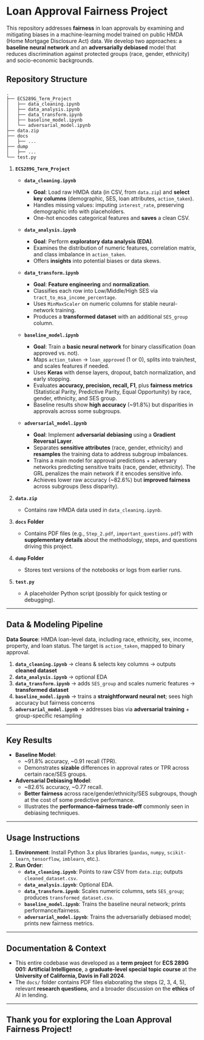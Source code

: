 # Loan Approval Fairness Project

This repository addresses **fairness** in loan approvals by examining and mitigating biases in a machine-learning model trained on public HMDA (Home Mortgage Disclosure Act) data. We develop two approaches: a **baseline neural network** and an **adversarially debiased** model that reduces discrimination against protected groups (race, gender, ethnicity) and socio-economic backgrounds.

## Repository Structure

```
.
├── ECS289G_Term_Project
│   ├── data_cleaning.ipynb
│   ├── data_analysis.ipynb
│   ├── data_transform.ipynb
│   ├── baseline_model.ipynb
│   └── adversarial_model.ipynb
├── data.zip
├── docs
│   ├── ...
├── dump
│   ├── ...
└── test.py
```

1. **`ECS289G_Term_Project`**  
   - **`data_cleaning.ipynb`**  
     - **Goal**: Load raw HMDA data (in CSV, from `data.zip`) and **select key columns** (demographic, SES, loan attributes, `action_taken`).  
     - Handles missing values: imputing `interest_rate`, preserving demographic info with placeholders.  
     - One-hot encodes categorical features and **saves** a clean CSV.
   
   - **`data_analysis.ipynb`**  
     - **Goal**: Perform **exploratory data analysis (EDA)**.  
     - Examines the distribution of numeric features, correlation matrix, and class imbalance in `action_taken`.  
     - Offers **insights** into potential biases or data skews.
   
   - **`data_transform.ipynb`**  
     - **Goal**: **Feature engineering** and **normalization**.  
     - Classifies each row into Low/Middle/High SES via `tract_to_msa_income_percentage`.  
     - Uses `MinMaxScaler` on numeric columns for stable neural-network training.  
     - Produces a **transformed dataset** with an additional `SES_group` column.
   
   - **`baseline_model.ipynb`**  
     - **Goal**: Train a **basic neural network** for binary classification (loan approved vs. not).  
     - Maps `action_taken` → `loan_approved` (1 or 0), splits into train/test, and scales features if needed.  
     - Uses **Keras** with dense layers, dropout, batch normalization, and early stopping.  
     - Evaluates **accuracy, precision, recall, F1**, plus **fairness metrics** (Statistical Parity, Predictive Parity, Equal Opportunity) by race, gender, ethnicity, and SES group.  
     - Baseline results show **high accuracy** (~91.8%) but disparities in approvals across some subgroups.
   
   - **`adversarial_model.ipynb`**  
     - **Goal**: Implement **adversarial debiasing** using a **Gradient Reversal Layer**.  
     - Separates **sensitive attributes** (race, gender, ethnicity) and **resamples** the training data to address subgroup imbalances.  
     - Trains a main model for approval predictions + adversary networks predicting sensitive traits (race, gender, ethnicity). The GRL penalizes the main network if it encodes sensitive info.  
     - Achieves lower raw accuracy (~82.6%) but **improved fairness** across subgroups (less disparity).

2. **`data.zip`**  
   - Contains raw HMDA data used in `data_cleaning.ipynb`.

3. **`docs` Folder**  
   - Contains PDF files (e.g., `Step_2.pdf`, `important_questions.pdf`) with **supplementary details** about the methodology, steps, and questions driving this project.

4. **`dump` Folder**  
   - Stores text versions of the notebooks or logs from earlier runs.

5. **`test.py`**  
   - A placeholder Python script (possibly for quick testing or debugging).

---

## Data & Modeling Pipeline

**Data Source**: HMDA loan-level data, including race, ethnicity, sex, income, property, and loan status. The target is `action_taken`, mapped to binary approval.

1. **`data_cleaning.ipynb`** → cleans & selects key columns → outputs **cleaned dataset**  
2. **`data_analysis.ipynb`** → optional EDA  
3. **`data_transform.ipynb`** → adds `SES_group` and scales numeric features → **transformed dataset**  
4. **`baseline_model.ipynb`** → trains a **straightforward neural net**; sees high accuracy but fairness concerns  
5. **`adversarial_model.ipynb`** → addresses bias via **adversarial training** + group-specific resampling

---

## Key Results

- **Baseline Model**:  
  - ~91.8% accuracy, ~0.91 recall (TPR).  
  - Demonstrates **sizable** differences in approval rates or TPR across certain race/SES groups.
- **Adversarial Debiasing Model**:  
  - ~82.6% accuracy, ~0.77 recall.  
  - **Better fairness** across race/gender/ethnicity/SES subgroups, though at the cost of some predictive performance.  
  - Illustrates the **performance–fairness trade-off** commonly seen in debiasing techniques.

---

## Usage Instructions

1. **Environment**: Install Python 3.x plus libraries (`pandas`, `numpy`, `scikit-learn`, `tensorflow`, `imblearn`, etc.).  
2. **Run Order**:
   - **`data_cleaning.ipynb`**: Points to raw CSV from `data.zip`; outputs `cleaned_dataset.csv`.  
   - **`data_analysis.ipynb`**: Optional EDA.  
   - **`data_transform.ipynb`**: Scales numeric columns, sets `SES_group`; produces `transformed_dataset.csv`.  
   - **`baseline_model.ipynb`**: Trains the baseline neural network; prints performance/fairness.  
   - **`adversarial_model.ipynb`**: Trains the adversarially debiased model; prints new fairness metrics.

---

## Documentation & Context

- This entire codebase was developed as a **term project** for **ECS 289G 001: Artificial Intelligence**, a **graduate-level special topic course** at the **University of California, Davis in Fall 2024**.
- The `docs/` folder contains PDF files elaborating the steps (2, 3, 4, 5), relevant **research questions**, and a broader discussion on the **ethics** of AI in lending.

---

## Thank you for exploring the **Loan Approval Fairness Project**!